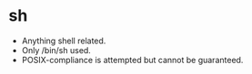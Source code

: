 # sh
* Anything shell related.
* Only /bin/sh used.
* POSIX-compliance is attempted but cannot be guaranteed.

